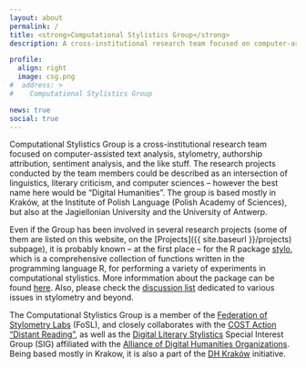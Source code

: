 ```yaml
---
layout: about
permalink: /
title: <strong>Computational Stylistics Group</strong>
description: A cross-institutional research team focused on computer-assisted text analysis.

profile:
  align: right
  image: csg.png
#  address: >
#    Computational Stylistics Group

news: true
social: true
---
```


Computational Stylistics Group is a cross-institutional research team focused on computer-assisted text analysis, stylometry, authorship attribution, sentiment analysis, and the like stuff. The research projects conducted by the team members could be described as an intersection of linguistics, literary criticism, and computer sciences – however the best name here would be “Digital Humanities”. The group is based mostly in Kraków, at the Institute of Polish Language (Polish Academy of Sciences), but also at the Jagiellonian University and the University of Antwerp. 

Even if the Group has been involved in several research projects (some of them are listed on this website, on the [Projects]({{ site.baseurl }}/projects) subpage), it is probably known – at the first place – for the R package [stylo](https://cran.r-project.org/web/packages/stylo/index.html), which is a comprehensive collection of functions written in the programming language R, for performing a variety of experiments in computational stylistics. More informmation about the package can be found [here](https://github.com/computationalstylistics/stylo). Also, please check the [discussion list](https://groups.google.com/forum/#!forum/computationalstylistics) dedicated to various issues in stylometry and beyond. 

The Computational Stylistics Group is a member of the [Federation of Stylometry Labs](https://fosl.ijp.pan.pl/) (FoSL), and closely collaborates with the [COST Action “Distant Reading”](https://www.distant-reading.net/), as well as the [Digital Literary Stylistics](https://dls.hypotheses.org/) Special Interest Group (SIG) affiliated with the [Alliance of Digital Humanities Organizations](https://adho.org/). Being based mostly in Krakow, it is also a part of the [DH Kraków](https://twitter.com/dhkrakow) initiative.




